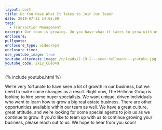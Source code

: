 ```yaml
---
layout: post
title: Do You Have What It Takes to Join Our Team?
date: 2019-07-22 14:08:00
tags:
  - Transaction Management
excerpt: Our team is growing. Do you have what it takes to grow with us?
enclosure:
pullquote:
enclosure_type: video/mp4
enclosure_time:
use_youtube_image: true
youtube_alternate_image: /uploads/7-19-2---sean-hellmann---youtube.jpg
youtube_code: Zk1y_CBa04Q
---
```


{% include youtube.html %}

We’re very fortunate to have seen a lot of growth in our business, but we need to make some changes as a result. Right now, The Hellman Group is looking to hire some buyer specialists. We want unique, driven individuals who want to learn how to grow a big real estate business. There are other opportunities available within our team as well. We have a great culture, great attitude, and we’re looking for some special agents to join us as we continue to grow. If you'd like to team up with us to continue growing your business, please reach out to us. We hope to hear from you soon\!